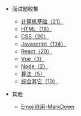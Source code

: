 * 面试题收集
  * [计算机基础（21）](./basic-computer/index.md)
  * [HTML（18）](./html/index.md)
  * [CSS（20）](./css/index.md)
  * [Javascript（134）](./javascript/index.md)
  * [React（20）](./react/index.md)
  * [Vue（3）](./vue/index.md)
  * [Node（2）](./node/index.md)
  * [算法（5）](./algorithm/index.md)
  * [综合其它（10）](./synthesize/index.md)

* 其他
  * [Emoji自用-MarkDown](emoji.md)